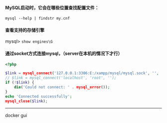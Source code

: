 #### MySQL启动时，它会在哪些位置查找配置文件：

`mysql --help | findstr my.cnf`

#### 查看支持的存储引擎

mysql> `show engines\G`

#### 通过socket方式连接mysql，（server在本机的情况下才行）

```php
<?php

$link = mysql_connect('127.0.0.1:3306:E:/xampp/mysql/mysql.sock', '', '');
// $link = mysql_connect('localhost', 'root', '');
if (!$link) {
    die('Could not connect: ' . mysql_error());
}
echo 'Connected successfully';
mysql_close($link);
```


----------------------------------------------------
docker gui